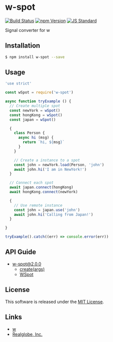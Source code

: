 w-spot
==========

<!---
This file is generated by ape-tmpl. Do not update manually.
--->

<!-- Badge Start -->
<a name="badges"></a>

[![Build Status][bd_travis_shield_url]][bd_travis_url]
[![npm Version][bd_npm_shield_url]][bd_npm_url]
[![JS Standard][bd_standard_shield_url]][bd_standard_url]

[bd_repo_url]: https://github.com/realglobe-Inc/w-spot
[bd_travis_url]: http://travis-ci.org/realglobe-Inc/w-spot
[bd_travis_shield_url]: http://img.shields.io/travis/realglobe-Inc/w-spot.svg?style=flat
[bd_travis_com_url]: http://travis-ci.com/realglobe-Inc/w-spot
[bd_travis_com_shield_url]: https://api.travis-ci.com/realglobe-Inc/w-spot.svg?token=
[bd_license_url]: https://github.com/realglobe-Inc/w-spot/blob/master/LICENSE
[bd_codeclimate_url]: http://codeclimate.com/github/realglobe-Inc/w-spot
[bd_codeclimate_shield_url]: http://img.shields.io/codeclimate/github/realglobe-Inc/w-spot.svg?style=flat
[bd_codeclimate_coverage_shield_url]: http://img.shields.io/codeclimate/coverage/github/realglobe-Inc/w-spot.svg?style=flat
[bd_gemnasium_url]: https://gemnasium.com/realglobe-Inc/w-spot
[bd_gemnasium_shield_url]: https://gemnasium.com/realglobe-Inc/w-spot.svg
[bd_npm_url]: http://www.npmjs.org/package/w-spot
[bd_npm_shield_url]: http://img.shields.io/npm/v/w-spot.svg?style=flat
[bd_standard_url]: http://standardjs.com/
[bd_standard_shield_url]: https://img.shields.io/badge/code%20style-standard-brightgreen.svg

<!-- Badge End -->


<!-- Description Start -->
<a name="description"></a>

Signal converter for w

<!-- Description End -->


<!-- Overview Start -->
<a name="overview"></a>



<!-- Overview End -->


<!-- Sections Start -->
<a name="sections"></a>

<!-- Section from "doc/guides/01.Installation.md.hbs" Start -->

<a name="section-doc-guides-01-installation-md"></a>

Installation
-----

```bash
$ npm install w-spot --save
```


<!-- Section from "doc/guides/01.Installation.md.hbs" End -->

<!-- Section from "doc/guides/02.Usage.md.hbs" Start -->

<a name="section-doc-guides-02-usage-md"></a>

Usage
---------

```javascript
'use strict'

const wSpot = require('w-spot')

async function tryExample () {
  // Create multiple spot
  const newYork = wSpot()
  const hongKong = wSpot()
  const japan = wSpot()

  {
    class Person {
      async hi (msg) {
        return `hi, ${msg}`
      }
    }

    // Create a instance to a spot
    const john = newYork.load(Person, 'john')
    await john.hi('I am in NewYork!')
  }

  // Connect each spot
  await japan.connect(hongKong)
  await hongKong.connect(newYork)

  {
    // Use remote instance
    const john = japan.use('john')
    await john.hi('Calling from Japan!')
  }

}

tryExample().catch((err) => console.error(err))

```


<!-- Section from "doc/guides/02.Usage.md.hbs" End -->

<!-- Section from "doc/guides/10.API Guide.md.hbs" Start -->

<a name="section-doc-guides-10-a-p-i-guide-md"></a>

API Guide
-----

+ [w-spot@2.0.0](./doc/api/api.md)
  + [create(args)](./doc/api/api.md#w-spot-function-create)
  + [WSpot](./doc/api/api.md#w-spot-class)


<!-- Section from "doc/guides/10.API Guide.md.hbs" End -->


<!-- Sections Start -->


<!-- LICENSE Start -->
<a name="license"></a>

License
-------
This software is released under the [MIT License](https://github.com/realglobe-Inc/w-spot/blob/master/LICENSE).

<!-- LICENSE End -->


<!-- Links Start -->
<a name="links"></a>

Links
------

+ [w][w_url]
+ [Realglobe, Inc.][realglobe,_inc__url]

[w_url]: https://github.com/realglobe-Inc/w
[realglobe,_inc__url]: http://realglobe.jp

<!-- Links End -->
